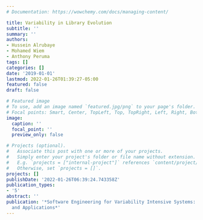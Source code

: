 ```yaml
---
# Documentation: https://wowchemy.com/docs/managing-content/

title: Variability in Library Evolution
subtitle: ''
summary: ''
authors:
- Hussein Alrubaye
- Mohamed Wiem
- Anthony Peruma
tags: []
categories: []
date: '2019-01-01'
lastmod: 2022-01-26T01:39:27-05:00
featured: false
draft: false

# Featured image
# To use, add an image named `featured.jpg/png` to your page's folder.
# Focal points: Smart, Center, TopLeft, Top, TopRight, Left, Right, BottomLeft, Bottom, BottomRight.
image:
  caption: ''
  focal_point: ''
  preview_only: false

# Projects (optional).
#   Associate this post with one or more of your projects.
#   Simply enter your project's folder or file name without extension.
#   E.g. `projects = ["internal-project"]` references `content/project/deep-learning/index.md`.
#   Otherwise, set `projects = []`.
projects: []
publishDate: '2022-01-26T06:39:24.743358Z'
publication_types:
- '5'
abstract: ''
publication: '*Software Engineering for Variability Intensive Systems: Foundations
  and Applications*'
---
```

